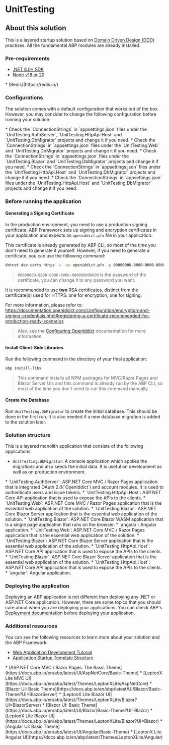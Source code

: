 # UnitTesting

## About this solution

This is a layered startup solution based on [Domain Driven Design (DDD)](https://docs.abp.io/en/abp/latest/Domain-Driven-Design) practises. All the fundamental ABP modules are already installed. 

### Pre-requirements

* [.NET 8.0+ SDK](https://dotnet.microsoft.com/download/dotnet)
* [Node v18 or 20](https://nodejs.org/en)
<TEMPLATE-REMOVE IF-NOT='TIERED'>
* [Redis](https://redis.io/)
</TEMPLATE-REMOVE>

### Configurations

The solution comes with a default configuration that works out of the box. However, you may consider to change the following configuration before running your solution:

<TEMPLATE-REMOVE IF-NOT='TIERED'>
* Check the `ConnectionStrings` in `appsettings.json` files under the `UnitTesting.AuthServer`, `UnitTesting.HttpApi.Host` and `UnitTesting.DbMigrator` projects and change it if you need.
</TEMPLATE-REMOVE>
<TEMPLATE-REMOVE IF='TIERED'>
<TEMPLATE-REMOVE IF-NOT='ui:mvc'>
* Check the `ConnectionStrings` in `appsettings.json` files under the `UnitTesting.Web` and `UnitTesting.DbMigrator` projects and change it if you need.
</TEMPLATE-REMOVE>
<TEMPLATE-REMOVE IF-NOT='ui:blazor-server'>
* Check the `ConnectionStrings` in `appsettings.json` files under the `UnitTesting.Blazor` and `UnitTesting.DbMigrator` projects and change it if you need.
</TEMPLATE-REMOVE> 
<TEMPLATE-REMOVE IF-NOT='ui:blazor'>
* Check the `ConnectionStrings` in `appsettings.json` files under the `UnitTesting.HttpApi.Host` and `UnitTesting.DbMigrator` projects and change it if you need.
</TEMPLATE-REMOVE> 
<TEMPLATE-REMOVE IF-NOT='ui:angular'>
* Check the `ConnectionStrings` in `appsettings.json` files under the `UnitTesting.HttpApi.Host` and `UnitTesting.DbMigrator` projects and change it if you need.
</TEMPLATE-REMOVE>
</TEMPLATE-REMOVE>

### Before running the application

#### Generating a Signing Certificate

In the production environment, you need to use a production signing certificate. ABP Framework sets up signing and encryption certificates in your application and expects an `openiddict.pfx` file in your application.

This certificate is already generated by ABP CLI, so most of the time you don't need to generate it yourself. However, if you need to generate a certificate, you can use the following command:

```bash
dotnet dev-certs https -v -ep openiddict.pfx -p 00000000-0000-0000-0000-000000000000
```

> `00000000-0000-0000-0000-000000000000` is the password of the certificate, you can change it to any password you want.

It is recommended to use **two** RSA certificates, distinct from the certificate(s) used for HTTPS: one for encryption, one for signing.

For more information, please refer to: https://documentation.openiddict.com/configuration/encryption-and-signing-credentials.html#registering-a-certificate-recommended-for-production-ready-scenarios

> Also, see the [Configuring OpenIddict](https://docs.abp.io/en/abp/latest/Deployment/Configuring-OpenIddict#production-environment) documentation for more information.

#### Install Client-Side Libraries

Run the following command in the directory of your final application:

```bash
abp install-libs
```

> This command installs all NPM packages for MVC/Razor Pages and Blazor Server UIs and this command is already run by the ABP CLI, so most of the time you don't need to run this command manually.

#### Create the Database

Run `UnitTesting.DbMigrator` to create the initial database. This should be done in the first run. It is also needed if a new database migration is added to the solution later.

### Solution structure

This is a layered monolith application that consists of the following applications:

* `UnitTesting.DbMigrator`: A console application which applies the migrations and also seeds the initial data. It is useful on development as well as on production environment.
<TEMPLATE-REMOVE IF-NOT='TIERED'>
* `UnitTesting.AuthServer`: ASP.NET Core MVC / Razor Pages application that is integrated OAuth 2.0(`OpenIddict`) and account modules. It is used to authenticate users and issue tokens.
* `UnitTesting.HttpApi.Host`: ASP.NET Core API application that is used to expose the APIs to the clients.
<TEMPLATE-REMOVE IF-NOT='ui:mvc'>
* `UnitTesting.Web`: ASP.NET Core MVC / Razor Pages application that is the essential web application of the solution.
</TEMPLATE-REMOVE>
<TEMPLATE-REMOVE IF-NOT='ui:blazor-server'>
* `UnitTesting.Blazor`: ASP.NET Core Blazor Server application that is the essential web application of the solution.
</TEMPLATE-REMOVE> 
<TEMPLATE-REMOVE IF-NOT='ui:blazor'>
* `UnitTesting.Blazor`: ASP.NET Core Blazor WASM application that is a single page application that runs on the browser.
</TEMPLATE-REMOVE> 
<TEMPLATE-REMOVE IF-NOT='ui:angular'>
* `angular`: Angular application.
</TEMPLATE-REMOVE>
</TEMPLATE-REMOVE>
<TEMPLATE-REMOVE IF='TIERED'>
<TEMPLATE-REMOVE IF-NOT='ui:mvc'>
* `UnitTesting.Web`: ASP.NET Core MVC / Razor Pages application that is the essential web application of the solution.
</TEMPLATE-REMOVE>
<TEMPLATE-REMOVE IF-NOT='ui:blazor-server'>
* `UnitTesting.Blazor`: ASP.NET Core Blazor Server application that is the essential web application of the solution.
</TEMPLATE-REMOVE> 
<TEMPLATE-REMOVE IF-NOT='ui:blazor'>
* `UnitTesting.HttpApi.Host`: ASP.NET Core API application that is used to expose the APIs to the clients.
* `UnitTesting.Blazor`: ASP.NET Core Blazor Server application that is the essential web application of the solution.
</TEMPLATE-REMOVE> 
<TEMPLATE-REMOVE IF-NOT='ui:angular'>
* `UnitTesting.HttpApi.Host`: ASP.NET Core API application that is used to expose the APIs to the clients.
* `angular`: Angular application.
</TEMPLATE-REMOVE>
</TEMPLATE-REMOVE>

### Deploying the application

Deploying an ABP application is not different than deploying any .NET or ASP.NET Core application. However, there are some topics that you should care about when you are deploying your applications. You can check ABP's [Deployment documentation](https://docs.abp.io/en/abp/latest/Deployment/Index) before deploying your application.

### Additional resources

You can see the following resources to learn more about your solution and the ABP Framework:

* [Web Application Development Tutorial](https://docs.abp.io/en/abp/latest/Tutorials/Part-1)
* [Application Startup Template Structure](https://docs.abp.io/en/abp/latest/Startup-Templates/Application)
<TEMPLATE-REMOVE IF-NOT='ui:mvc'>
<TEMPLATE-REMOVE IF-NOT='BASIC'>
* [ASP.NET Core MVC / Razor Pages: The Basic Theme](https://docs.abp.io/en/abp/latest/UI/AspNetCore/Basic-Theme)
</TEMPLATE-REMOVE>
<TEMPLATE-REMOVE IF-NOT='LEPTONXLITE'>
* [LeptonX Lite MVC UI](https://docs.abp.io/en/abp/latest/Themes/LeptonXLite/AspNetCore)
</TEMPLATE-REMOVE>
</TEMPLATE-REMOVE>
<TEMPLATE-REMOVE IF-NOT='ui:blazor-server'>
<TEMPLATE-REMOVE IF-NOT='BASIC'>
* [Blazor UI: Basic Theme](https://docs.abp.io/en/abp/latest/UI/Blazor/Basic-Theme?UI=BlazorServer)
</TEMPLATE-REMOVE>
<TEMPLATE-REMOVE IF-NOT='LEPTONXLITE'>
* [LeptonX Lite Blazor UI](https://docs.abp.io/en/abp/latest/Themes/LeptonXLite/Blazor?UI=BlazorServer)
</TEMPLATE-REMOVE>
</TEMPLATE-REMOVE>
<TEMPLATE-REMOVE IF-NOT='ui:blazor'>
<TEMPLATE-REMOVE IF-NOT='BASIC'>
* [Blazor UI: Basic Theme](https://docs.abp.io/en/abp/latest/UI/Blazor/Basic-Theme?UI=Blazor)
</TEMPLATE-REMOVE>
<TEMPLATE-REMOVE IF-NOT='LEPTONXLITE'>
* [LeptonX Lite Blazor UI](https://docs.abp.io/en/abp/latest/Themes/LeptonXLite/Blazor?UI=Blazor)
</TEMPLATE-REMOVE>
</TEMPLATE-REMOVE>
<TEMPLATE-REMOVE IF-NOT='ui:angular'>
<TEMPLATE-REMOVE IF-NOT='BASIC'>
* [Angular UI: Basic Theme](https://docs.abp.io/en/abp/latest/UI/Angular/Basic-Theme)
</TEMPLATE-REMOVE>
<TEMPLATE-REMOVE IF-NOT='LEPTONXLITE'>
* [LeptonX Lite Angular UI](https://docs.abp.io/en/abp/latest/Themes/LeptonXLite/Angular)
</TEMPLATE-REMOVE>
</TEMPLATE-REMOVE>
